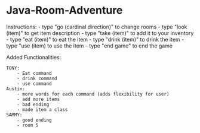 # Java-Room-Adventure

Instructions: 
    - type "go (cardinal direction)" to change rooms
    - type "look (item)" to get item description
    - type "take (item)" to add it to your inventory
    - type "eat (item)" to eat the item
    - type "drink (item)" to drink the item
    - type "use (item) to use the item
    - type "end game" to end the game



Added Functionalities:

    TONY:
        - Eat command  
        - drink command    
        - use command     
    Austin:  
        - more words for each command (adds flexibility for user)  
        - add more items 
        - bad ending 
        - made item a class 
    SAMMY:
        - good ending
        - room 5
        
    